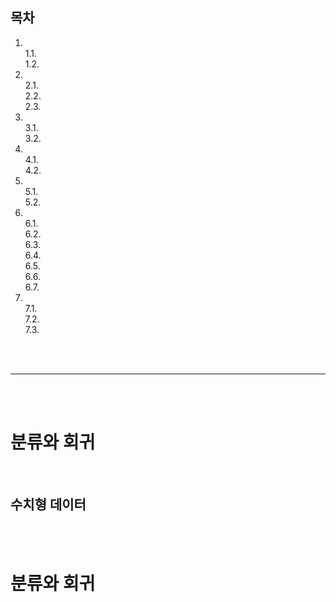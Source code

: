 ## 목차
1. [](#)  
    1.1. [](#)  
    1.2. [](#)  
2. [](#)  
    2.1. [](#)  
    2.2. [](#)  
    2.3. [](#)  
3. [](#)  
    3.1. [](#)  
    3.2. [](#)  
4. [](#)  
    4.1. [](#)  
    4.2. [](#)  
5. [](#)  
    5.1. [](#)  
    5.2. [](#)  
6. [](#)  
    6.1. [](#)  
    6.2. [](#)  
    6.3. [](#)  
    6.4. [](#)  
    6.5. [](#)  
    6.6. [](#)  
    6.7. [](#)  
7. [](#)  
    7.1. [](#)  
    7.2. [](#)  
    7.3. [](#) 

<br/><br/>

-------

<br/><br/>

# 분류와 회귀

<br/>

## 수치형 데이터

<br/><br/>

# 분류와 회귀